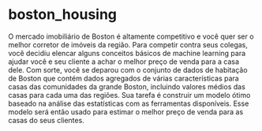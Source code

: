 # boston_housing
O mercado imobiliário de Boston é altamente competitivo e você quer ser o melhor corretor de imóveis da região. Para competir contra seus colegas, você decidiu elencar alguns conceitos básicos de machine learning para ajudar você e seu cliente a achar o melhor preço de venda para a casa dele. Com sorte, você se deparou com o conjunto de dados de habitação de Boston que contém dados agregados de várias características para casas das comunidades da grande Boston, incluindo valores médios das casas para cada uma das regiões. Sua tarefa é construir um modelo ótimo baseado na análise das estatísticas com as ferramentas disponíveis. Esse modelo será então usado para estimar o melhor preço de venda para as casas do seus clientes.
